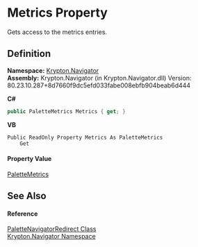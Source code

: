 # Metrics Property


Gets access to the metrics entries.



## Definition
**Namespace:** <a href="a21ac074-d119-3dc6-bd1c-d3a12c0128bc.md">Krypton.Navigator</a>  
**Assembly:** Krypton.Navigator (in Krypton.Navigator.dll) Version: 80.23.10.287+8d7660f9dc5efd033fabe008ebfb904beab6d444

**C#**
``` C#
public PaletteMetrics Metrics { get; }
```
**VB**
``` VB
Public ReadOnly Property Metrics As PaletteMetrics
	Get
```



#### Property Value
<a href="0dc6c28d-b7c4-6457-4603-bffc09d8209a.md">PaletteMetrics</a>

## See Also


#### Reference
<a href="e6c26c4c-f070-7481-1460-037840962498.md">PaletteNavigatorRedirect Class</a>  
<a href="a21ac074-d119-3dc6-bd1c-d3a12c0128bc.md">Krypton.Navigator Namespace</a>  
